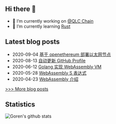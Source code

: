 
## Hi there 👋

- 🔭 I’m currently working on [@QLC Chain](https://github.com/qlcchain)
- 🌱 I’m currently learning [Rust](https://github.com/rust-lang/rust)

## Latest blog posts
- 2020-09-04 [基于 openethereum 部署以太网节点](https://gythialy.github.io/deploy-ethereum-by-openethereum/)
- 2020-08-13 [自动更新 GitHub Profile](https://gythialy.github.io/self-updating-github-profile/)
- 2020-06-12 [Golang 实现 WebAssembly VM](https://gythialy.github.io/WebAssembly-VM-by-golang/)
- 2020-05-28 [WebAssembly S 表达式](https://gythialy.github.io/WebAssembly-s-expression/)
- 2020-04-23 [WebAssembly 介绍](https://gythialy.github.io/Introduction-WebAssembly/)

[>>> More blog posts](https://gythialy.github.io/)
## Statistics
![Goren's github stats](https://shbpufenr8hhspv.vercel.app/api?username=gythialy&count_private=true&show_icons=true)
